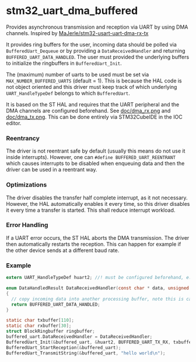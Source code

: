 # stm32_uart_dma_buffered
Provides asynchronous transmission and reception via UART by using DMA channels.
Inspired by [MaJerle/stm32-usart-uart-dma-rx-tx](https://github.com/MaJerle/stm32-usart-uart-dma-rx-tx)

It provides ring buffers for the user, incoming data should be polled via `BufferedUart_Dequeue` or by providing a `DataReceivedHandler` and  returning  `BUFFERED_UART_DATA_HANDLED`. The user must provided the underlying buffers to initialize the ringbuffers in `BufferedUart_Init`.

The (maximum) number of uarts to be used must be set via `MAX_NUMBER_BUFFERED_UARTS` (default = 1). This is because the HAL code is not object oriented and this driver must keep track of which underlying `UART_HandleTypeDef` belongs to which `BufferedUart`.

It is based on the ST HAL and requires that the UART peripheral and the DMA channels are configured beforehand.
See [doc/dma_rx.png](doc/dma_rx.png) and [doc/dma_tx.png](doc/dma_tx.png). This can be done entirely via STM32CubeIDE in the IOC editor.

### Reentrancy
The driver is not reentrant safe by default (usually this means do not use it inside interrupts). However, one can `#define BUFFERED_UART_REENTRANT` which causes interrupts to be disabled when enqueuing data and then the driver can be used in a reentrant way.

### Optimizations
The driver disables the transfer half complete interrupt, as it not necessary. However, the HAL automatically enables it every time, so this driver disables it every time a transfer is started. This shall reduce interrupt workload.

### Error Handling
If a UART error occurs, the ST HAL aborts the DMA transmission. The driver then automatically restarts the reception. This can happen for example if the other device sends at a different baud rate.

### Example

```c
extern UART_HandleTypeDef huart2; //! must be configured beforehand, e.g. via STM32CubeIDE and corresponding init functions

enum DataHandledResult DataReceivedHandler(const char * data, unsigned int length)
{
  // copy incoming data into another processing buffer, note this is called from interrupt context!
  return BUFFERED_UART_DATA_HANDLED;
}

static char txbuffer[110];
static char rxbuffer[30];
struct BlockRingbuffer ringbuffer;
buffered_uart.DataReceivedHandler = DataReceivedHandler;
BufferedUart_Init(&buffered_uart, &huart2, BUFFERED_UART_TX_RX, txbuffer, sizeof(txbuffer), rxbuffer, sizeof(rxbuffer));
BufferedUart_StartReception(&buffered_uart);
BufferedUart_TransmitString(&buffered_uart, "hello world\n");
```
